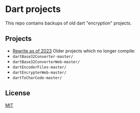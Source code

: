 # Dart projects
This repo contains backups of old dart "encryption" projects.

## Projects
- [Rewrite as of 2023](./dart-encoder-rewrite/README.md)
Older projects which no longer compile:
- `dartBase32Converter-master/`
- `dartBase32ConverterWeb-master/`
- `dartEncoderFiles-master/`
- `dartEncrypterWeb-master/`
- `dartToCharCode-master/`

## License
[MIT](./LICENSE)

